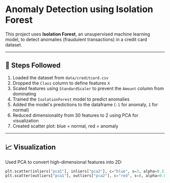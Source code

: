 # Anomaly Detection using Isolation Forest

This project uses **Isolation Forest**, an unsupervised machine learning model, to detect anomalies (fraudulent transactions) in a credit card dataset.

---

## 📌 Steps Followed

1. Loaded the dataset from `data/creditcard.csv`  
2. Dropped the `Class` column to define features `X`
3. Scaled features using `StandardScaler` to prevent the `Amount` column from dominating
4. Trained the `IsolationForest` model to predict anomalies
5. Added the model's predictions to the dataframe (`-1` for anomaly, `1` for normal)
6. Reduced dimensionality from 30 features to 2 using PCA for visualization
7. Created scatter plot: blue = normal, red = anomaly

---

## 📈 Visualization

Used PCA to convert high-dimensional features into 2D:

```python
plt.scatter(inliers["pca1"], inliers["pca2"], c="blue", s=3, alpha=0.3)
plt.scatter(outliers["pca1"], outliers["pca2"], c="red", s=8, alpha=0.8)
